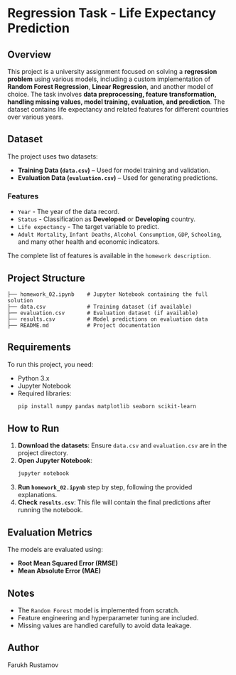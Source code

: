 # Regression Task - Life Expectancy Prediction

## Overview
This project is a university assignment focused on solving a **regression problem** using various models, including a custom implementation of **Random Forest Regression**, **Linear Regression**, and another model of choice. The task involves **data preprocessing, feature transformation, handling missing values, model training, evaluation, and prediction**. The dataset contains life expectancy and related features for different countries over various years.

## Dataset
The project uses two datasets:
- **Training Data (`data.csv`)** – Used for model training and validation.
- **Evaluation Data (`evaluation.csv`)** – Used for generating predictions.

### Features
- `Year` - The year of the data record.
- `Status` - Classification as **Developed** or **Developing** country.
- `Life expectancy` - The target variable to predict.
- `Adult Mortality`, `Infant Deaths`, `Alcohol Consumption`, `GDP`, `Schooling`, and many other health and economic indicators.

The complete list of features is available in the `homework description`.

## Project Structure
```
├── homework_02.ipynb    # Jupyter Notebook containing the full solution
├── data.csv             # Training dataset (if available)
├── evaluation.csv       # Evaluation dataset (if available)
├── results.csv          # Model predictions on evaluation data
├── README.md            # Project documentation
```

## Requirements
To run this project, you need:
- Python 3.x
- Jupyter Notebook
- Required libraries:
  ```sh
  pip install numpy pandas matplotlib seaborn scikit-learn
  ```

## How to Run
1. **Download the datasets**: Ensure `data.csv` and `evaluation.csv` are in the project directory.
2. **Open Jupyter Notebook**:
   ```sh
   jupyter notebook
   ```
3. **Run `homework_02.ipynb`** step by step, following the provided explanations.
4. **Check `results.csv`**: This file will contain the final predictions after running the notebook.

## Evaluation Metrics
The models are evaluated using:
- **Root Mean Squared Error (RMSE)**
- **Mean Absolute Error (MAE)**

## Notes
- The `Random Forest` model is implemented from scratch.
- Feature engineering and hyperparameter tuning are included.
- Missing values are handled carefully to avoid data leakage.

## Author
Farukh Rustamov

